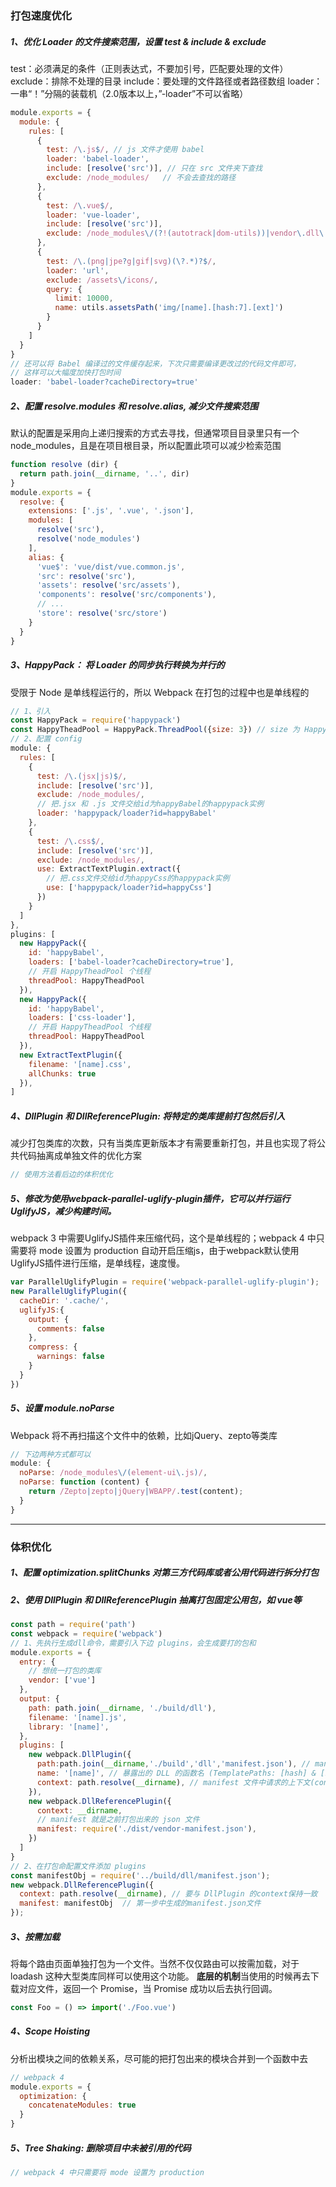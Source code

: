 
### 打包速度优化
##### 1、优化 Loader 的文件搜索范围，设置 **test & include & exclude**
test：必须满足的条件（正则表达式，不要加引号，匹配要处理的文件）
exclude：排除不处理的目录
include：要处理的文件路径或者路径数组
loader：一串“！”分隔的装载机（2.0版本以上，”-loader”不可以省略）
```js
module.exports = {
  module: {
    rules: [
      {
        test: /\.js$/, // js 文件才使用 babel
        loader: 'babel-loader',
        include: [resolve('src')], // 只在 src 文件夹下查找
        exclude: /node_modules/   // 不会去查找的路径
      },
      {
        test: /\.vue$/,
        loader: 'vue-loader',
        include: [resolve('src')],
        exclude: /node_modules\/(?!(autotrack|dom-utils))|vendor\.dll\.js/
      },
      {
        test: /\.(png|jpe?g|gif|svg)(\?.*)?$/,
        loader: 'url',
        exclude: /assets\/icons/,
        query: {
          limit: 10000,
          name: utils.assetsPath('img/[name].[hash:7].[ext]')
        }
      }
    ]
  }
}
// 还可以将 Babel 编译过的文件缓存起来，下次只需要编译更改过的代码文件即可，
// 这样可以大幅度加快打包时间
loader: 'babel-loader?cacheDirectory=true'
```
##### 2、配置 resolve.modules 和 resolve.alias, 减少文件搜索范围
  默认的配置是采用向上递归搜索的方式去寻找，但通常项目目录里只有一个 node_modules，且是在项目根目录，所以配置此项可以减少检索范围
```js
function resolve (dir) {
  return path.join(__dirname, '..', dir)
}
module.exports = {
  resolve: {
    extensions: ['.js', '.vue', '.json'],
    modules: [
      resolve('src'),
      resolve('node_modules')
    ],
    alias: {
      'vue$': 'vue/dist/vue.common.js',
      'src': resolve('src'),
      'assets': resolve('src/assets'),
      'components': resolve('src/components'),
      // ...
      'store': resolve('src/store')
    }
  }
}
```
##### 3、HappyPack： 将 Loader 的同步执行转换为并行的
受限于 Node 是单线程运行的，所以 Webpack 在打包的过程中也是单线程的
```js
// 1、引入
const HappyPack = require('happypack')
const HappyTheadPool = HappyPack.ThreadPool({size: 3}) // size 为 HappyPack 处理时共享进程数
// 2、配置 config
module: {
  rules: [
    {
      test: /\.(jsx|js)$/,
      include: [resolve('src')],
      exclude: /node_modules/,
      // 把.jsx 和 .js 文件交给id为happyBabel的happypack实例
      loader: 'happypack/loader?id=happyBabel'
    },
    {
      test: /\.css$/,
      include: [resolve('src')],
      exclude: /node_modules/,
      use: ExtractTextPlugin.extract({
        // 把.css文件交给id为happyCss的happypack实例
        use: ['happypack/loader?id=happyCss']
      })
    }
  ]
},
plugins: [
  new HappyPack({
    id: 'happyBabel',
    loaders: ['babel-loader?cacheDirectory=true'],
    // 开启 HappyTheadPool 个线程
    threadPool: HappyTheadPool
  }),
  new HappyPack({
    id: 'happyBabel',
    loaders: ['css-loader'],
    // 开启 HappyTheadPool 个线程
    threadPool: HappyTheadPool
  }),
  new ExtractTextPlugin({
    filename: '[name].css',
    allChunks: true
  }),
]
```
##### 4、DllPlugin 和 DllReferencePlugin: 将特定的类库提前打包然后引入
减少打包类库的次数，只有当类库更新版本才有需要重新打包，并且也实现了将公共代码抽离成单独文件的优化方案
```js
// 使用方法看后边的体积优化
```
##### 5、修改为使用webpack-parallel-uglify-plugin插件，它可以并行运行UglifyJS，减少构建时间。
webpack 3 中需要UglifyJS插件来压缩代码，这个是单线程的；webpack 4 中只需要将 mode 设置为 production 自动开启压缩js，由于webpack默认使用UglifyJS插件进行压缩，是单线程，速度慢。
```js
var ParallelUglifyPlugin = require('webpack-parallel-uglify-plugin');
new ParallelUglifyPlugin({
  cacheDir: '.cache/',
  uglifyJS:{
    output: {
      comments: false
    },
    compress: {
      warnings: false
    }
  }
})
```
##### 5、设置 module.noParse
Webpack 将不再扫描这个文件中的依赖，比如jQuery、zepto等类库
```js
// 下边两种方式都可以
module: {
  noParse: /node_modules\/(element-ui\.js)/,
  noParse: function (content) {
    return /Zepto|zepto|jQuery|WBAPP/.test(content);
  }
}
```

----------
### 体积优化
##### 1、配置 optimization.splitChunks 对第三方代码库或者公用代码进行拆分打包
##### 2、使用 DllPlugin 和 DllReferencePlugin 抽离打包固定公用包，如 vue等
```js
const path = require('path')
const webpack = require('webpack')
// 1、先执行生成dll命令，需要引入下边 plugins，会生成要打的包和
module.exports = {
  entry: {
    // 想统一打包的类库
    vendor: ['vue']
  },
  output: {
    path: path.join(__dirname, './build/dll'),
    filename: '[name].js',
    library: '[name]',
  },
  plugins: [
    new webpack.DllPlugin({
      path:path.join(__dirname,'./build','dll','manifest.json'), // manifest json 文件的绝对路径 (输出文件)
      name: '[name]', // 暴露出的 DLL 的函数名 (TemplatePaths: [hash] & [name] )
      context: path.resolve(__dirname), // manifest 文件中请求的上下文(context)(默认值为 webpack 的上下文(context))
    }),
    new webpack.DllReferencePlugin({
      context: __dirname,
      // manifest 就是之前打包出来的 json 文件
      manifest: require('./dist/vendor-manifest.json'),
    })
  ]
}
// 2、在打包命配置文件添加 plugins 
const manifestObj = require('../build/dll/manifest.json');
new webpack.DllReferencePlugin({
  context: path.resolve(__dirname), // 要与 DllPlugin 的context保持一致
  manifest: manifestObj  // 第一步中生成的manifest.json文件
});
```
##### 3、按需加载 
将每个路由页面单独打包为一个文件。当然不仅仅路由可以按需加载，对于 loadash 这种大型类库同样可以使用这个功能。 
**底层的机制**当使用的时候再去下载对应文件，返回一个 Promise，当 Promise 成功以后去执行回调。
```js	
const Foo = () => import('./Foo.vue')
```
##### 4、Scope Hoisting
分析出模块之间的依赖关系，尽可能的把打包出来的模块合并到一个函数中去
```js
// webpack 4 
module.exports = {
  optimization: {
    concatenateModules: true
  }
}
```
##### 5、Tree Shaking: 删除项目中未被引用的代码
```js
// webpack 4 中只需要将 mode 设置为 production
```
